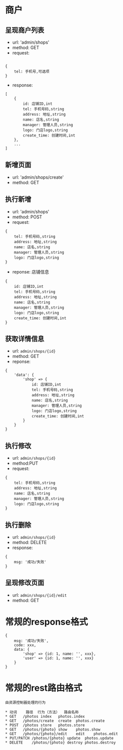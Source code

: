 # 商户

## 呈现商户列表
* url: 'admin/shops'
* method: GET
* request: 

```

{
    tel: 手机号,可选项
}

```

* response: 

```
[
    {
        id: 店铺ID,int
        tel: 手机号码,string
        address: 地址,string
        name: 店名,string
        manager: 管理人员,string
        logo: 门店logo,string
        create_time: 创建时间,int
    },
    ...
]

```

## 新增页面
* url: 'admin/shops/create'
* method: GET

## 执行新增
* url: 'admin/shops'
* method: POST
* request: 
```
{
    tel: 手机号码,string
    address: 地址,string
    name: 店名,string
    manager: 管理人员,string
    logo: 门店logo,string
}

```
* reponse: 店铺信息

```
{
    id: 店铺ID,int
    tel: 手机号码,string
    address: 地址,string
    name: 店名,string
    manager: 管理人员,string
    logo: 门店logo,string
    create_time: 创建时间,int
}
```

## 获取详情信息
* url: `admin/shops/{id}`
* method: GET
* reponse:
```
{
    'data': {
        'shop' => {
            id: 店铺ID,int
            tel: 手机号码,string
            address: 地址,string
            name: 店名,string
            manager: 管理人员,string
            logo: 门店logo,string
            create_time: 创建时间,int
        } 
    }
}

```

## 执行修改
* url: `admin/shops/{id}`
* method:PUT
* request: 
```
{
    tel: 手机号码,string
    address: 地址,string
    name: 店名,string
    manager: 管理人员,string
    logo: 门店logo,string
}

```

## 执行删除
* url: `admin/shops/{id}`
* method: DELETE
* response:
```
{
    msg: '成功/失败'
}

```

## 呈现修改页面
* url: `admin/shops/{id}/edit`
* method: GET


# 常规的response格式

```
{
    msg: '成功/失败',
    code: xxx,
    data: {
        'shop' => {id: 1, name: '', xxx},
        'user' => {id: 1, name: '', xxx}
    }
}

```

# 常规的rest路由格式
```
由资源控制器处理的行为

* 动词	路径	行为（方法）	路由名称
* GET	/photos	index	photos.index
* GET	/photos/create	create	photos.create
* POST	/photos	store	photos.store
* GET	/photos/{photo}	show	photos.show
* GET	/photos/{photo}/edit	edit	photos.edit
* PUT/PATCH	/photos/{photo}	update	photos.update
* DELETE	/photos/{photo}	destroy	photos.destroy

```
